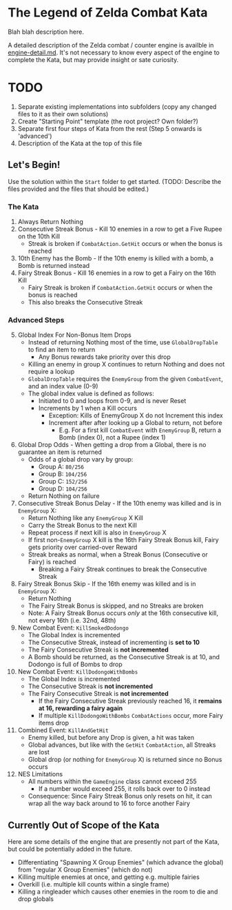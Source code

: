 ﻿# The Legend of Zelda Combat Kata
Blah blah description here.

A detailed description of the Zelda combat / counter engine is availble in [engine-detail.md](./engine-detail.md). It's not necessary to know every aspect of the engine to complete the Kata, but may provide insight or sate curiosity.

# TODO

1. Separate existing implementations into subfolders (copy any changed files to it as their own solutions)
2. Create "Starting Point" template (the root project? Own folder?)
3. Separate first four steps of Kata from the rest (Step 5 onwards is 'advanced')
4. Description of the Kata at the top of this file

## Let's Begin!
Use the solution within the `Start` folder to get started. (TODO: Describe the files provided and the files that should be edited.)

### The Kata
1. Always Return Nothing
2. Consecutive Streak Bonus - Kill 10 enemies in a row to get a Five Rupee on the 10th Kill
   - Streak is broken if `CombatAction.GetHit` occurs or when the bonus is reached
3. 10th Enemy has the Bomb - If the 10th enemy is killed with a bomb, a Bomb is returned instead
4. Fairy Streak Bonus - Kill 16 enemies in a row to get a Fairy on the 16th Kill
   - Fairy Streak is broken if `CombatAction.GetHit` occurs or when the bonus is reached
   - This also breaks the Consecutive Streak
   
### Advanced Steps
5. Global Index For Non-Bonus Item Drops
   - Instead of returning Nothing most of the time, use `GlobalDropTable` to find an item to return
     - Any Bonus rewards take priority over this drop
   - Killing an enemy in group X continues to return Nothing and does not require a lookup
   - `GlobalDropTable` requires the `EnemyGroup` from the given `CombatEvent`, and an index value (0-9)
   - The global index value is defined as follows:
     - Initiated to 0 and loops from 0-9, and is never Reset
     - Increments by 1 when a Kill occurs
       - Exception: Kills of EnemyGroup X do not Increment this index
       - Increment after after looking up a Global to return, not before
         - E.g. For a first kill `CombatEvent` with `EnemyGroup` B, return a Bomb (index 0), not a Rupee (index 1)
6. Global Drop Odds - When getting a drop from a Global, there is no guarantee an item is returned
   - Odds of a global drop vary by group:
       - Group A: `80/256`
       - Group B: `104/256`
       - Group C: `152/256`
       - Group D: `104/256`
   - Return Nothing on failure
7. Consecutive Streak Bonus Delay - If the 10th enemy was killed and is in `EnemyGroup` X:
   - Return Nothing like any `EnemyGroup` X Kill
   - Carry the Streak Bonus to the next Kill
   - Repeat process if next kill is also in `EnemyGroup` X
   - If first non-`EnemyGroup` X kill is the 16th Fairy Streak Bonus kill, Fairy gets priority over carried-over Reward
   - Streak breaks as normal, when a Streak Bonus (Consecutive or Fairy) is reached
     - Breaking a Fairy Streak continues to break the Consecutive Streak
8. Fairy Streak Bonus Skip - If the 16th enemy was killed and is in `EnemyGroup` X:
   - Return Nothing
   - The Fairy Streak Bonus is skipped, and no Streaks are broken
   - Note: A Fairy Streak Bonus occurs *only* at the 16th consecutive kill, not every 16th (i.e. 32nd, 48th)
9. New Combat Event: `KillSmokedDodongo`
   - The Global Index is incremented
   - The Consecutive Streak, instead of incrementing is **set to 10**
   - The Fairy Consecutive Streak is **not incremented**
   - A Bomb should be returned, as the Consecutive Streak is at 10, and Dodongo is full of Bombs to drop
10. New Combat Event: `KillDodongoWithBombs`
    - The Global Index is incremented
    - The Consecutive Streak is **not incremented**
    - The Fairy Consecutive Streak is **not incremented**
      - If the Fairy Consecutive Streak previously reached 16, it **remains at 16, rewarding a fairy again**
      - If multiple `KillDodongoWithBombs` `CombatActions` occur, more Fairy items drop
11. Combined Event: `KillAndGetHit`
    - Enemy killed, but before any Drop is given, a hit was taken
    - Global advances, but like with the `GetHit` `CombatAction`, all Streaks are lost
    - Global drop (or nothing for `EnemyGroup` X) is returned since no Bonus occurs
12. NES Limitations
    - All numbers within the `GameEngine` class cannot exceed 255
      - If a number would exceed 255, it rolls back over to 0 instead
    - Consequence: Since Fairy Streak Bonus only resets on hit, it can wrap all the way back around to 16 to force another Fairy

## Currently Out of Scope of the Kata
Here are some details of the engine that are presently not part of the Kata, but could be potentially added in the future.

- Differentiating "Spawning X Group Enemies" (which advance the global) from "regular X Group Enemies" (which do not)
- Killing multiple enemies at once, and getting e.g. multiple fairies
- Overkill (i.e. multiple kill counts within a single frame)
- Killing a ringleader which causes other enemies in the room to die and drop globals
